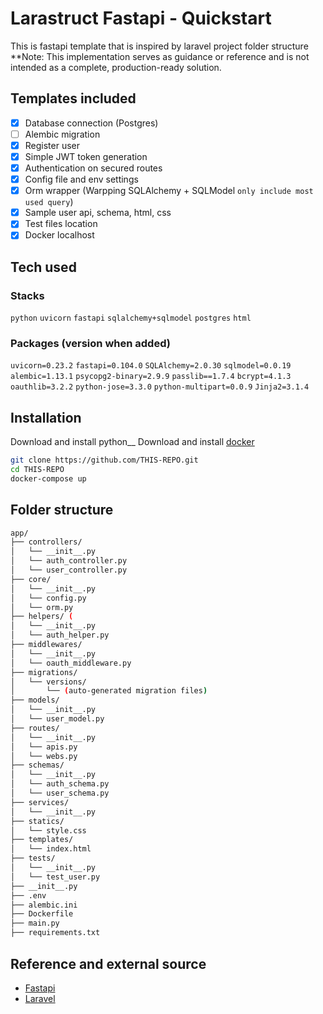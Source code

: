 # Larastruct Fastapi - Quickstart
This is fastapi template that is inspired by laravel project folder structure
**Note: This implementation serves as guidance or reference and is not intended as a complete, production-ready solution.

## Templates included
- [x] Database connection (Postgres)
- [ ] Alembic migration
- [x] Register user
- [x] Simple JWT token generation
- [x] Authentication on secured routes
- [x] Config file and env settings
- [x] Orm wrapper (Warpping SQLAlchemy + SQLModel `only include most used query`)
- [x] Sample user api, schema, html, css
- [x] Test files location
- [x] Docker localhost

## Tech used
### Stacks
`python` `uvicorn` `fastapi` `sqlalchemy+sqlmodel` `postgres` `html`
### Packages (version when added)
`uvicorn=0.23.2` `fastapi=0.104.0` `SQLAlchemy=2.0.30` `sqlmodel=0.0.19`
`alembic=1.13.1` `psycopg2-binary=2.9.9` `passlib==1.7.4` `bcrypt=4.1.3`
`oauthlib=3.2.2` `python-jose=3.3.0` `python-multipart=0.0.9` `Jinja2=3.1.4`

## Installation
Download and install python__
Download and install [docker](https://www.docker.com/products/docker-desktop/)
```sh
git clone https://github.com/THIS-REPO.git
cd THIS-REPO
docker-compose up
```

## Folder structure
```sh
app/
├── controllers/
│   └── __init__.py
│   └── auth_controller.py
│   └── user_controller.py
├── core/
│   └── __init__.py
│   └── config.py
│   └── orm.py
├── helpers/ (
│   └── __init__.py
│   └── auth_helper.py
├── middlewares/
│   └── __init__.py
│   └── oauth_middleware.py
├── migrations/
│   └── versions/
│       └── (auto-generated migration files)
├── models/
│   └── __init__.py
│   └── user_model.py
├── routes/
│   └── __init__.py
│   └── apis.py
│   └── webs.py
├── schemas/
│   └── __init__.py
│   └── auth_schema.py
│   └── user_schema.py
├── services/
│   └── __init__.py
├── statics/
│   └── style.css
├── templates/
│   └── index.html
├── tests/
│   └── __init__.py
│   └── test_user.py
├── __init__.py
├── .env
├── alembic.ini
├── Dockerfile
├── main.py
├── requirements.txt
```

## Reference and external source
- [Fastapi](https://fastapi.tiangolo.com/)
- [Laravel](https://laravel.com/)
